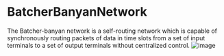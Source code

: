 # BatcherBanyanNetwork
The Batcher-banyan network is a self-routing network which is capable of synchronously routing packets of data in time slots from a set of input terminals to a set of output terminals without centralized control. 
![image](https://user-images.githubusercontent.com/57519879/166088128-ef66c5bd-ea25-40f3-b35d-4828e6729b91.png)
